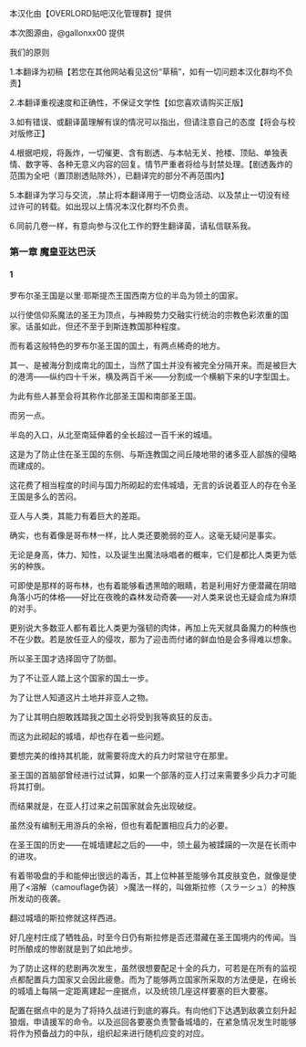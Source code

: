 本汉化由【OVERLORD贴吧汉化管理群】提供

本次图源由，@gallonxx00  提供

我们的原则

1.本翻译为初稿【若您在其他网站看见这份“草稿”，如有一切问题本汉化群均不负责】

2.本翻译重视速度和正确性，不保证文学性【如您喜欢请购买正版】

3.如有错误、或翻译菌理解有误的情况可以指出，但请注意自己的态度【将会与校对版修正】

4.根据吧规，将轰炸，一切催更、含有剧透、与本帖无关、抢楼、顶贴、单独表情、数字等、各种无意义内容的回复。情节严重者将给与封禁处理。【剧透轰炸的范围为全吧（置顶剧透贴除外），已翻译完的部分不再范围内】

5.本翻译为学习与交流，.禁止将本翻译用于一切商业活动、以及禁止一切没有经过许可的转载。如出现以上情况本汉化群均不负责。

6.同前几卷一样，有意向参与汉化工作的野生翻译菌，请私信联系我。

### 第一章  魔皇亚达巴沃
#### 1
罗布尔圣王国是以里·耶斯提杰王国西南方位的半岛为领土的国家。

以行使信仰系魔法的圣王为顶点，与神殿势力交融实行统治的宗教色彩浓重的国家。话虽如此，但还不至于到斯连教国那种程度。

而有着这般特色的罗布尔圣王国的国土，有两点稀奇的地方。

其一、是被海分割成南北的国土，当然了国土并没有被完全分隔开来。而是被巨大的港湾——纵约四十千米，横及两百千米——分割成一个横躺下来的U字型国土。

为此有些人甚至会将其称作北部圣王国和南部圣王国。

而另一点。

半岛的入口，从北至南延伸着的全长超过一百千米的城墙。

这是为了防止住在圣王国的东侧、与斯连教国之间丘陵地带的诸多亚人部族的侵略而建成的。

这花费了相当程度的时间与国力所砌起的宏伟城墙，无言的诉说着亚人的存在令圣王国是多么的苦闷。

亚人与人类，其能力有着巨大的差距。

确实，也有着像是哥布林一样，比人类还要脆弱的亚人。这毫无疑问是事实。

无论是身高，体力、知性，以及诞生出魔法咏唱者的概率，它们是都比人类更为低劣的种族。

可即使是那样的哥布林，也有着能够看透黑暗的眼睛，若是利用好方便潜藏在阴暗角落小巧的体格——好比在夜晚的森林发动奇袭——对人类来说也无疑会成为麻烦的对手。

更别说大多数亚人都有着比人类更为强韧的肉体，再加上先天就具备魔力的种族也不在少数。若是放任亚人的侵攻，那为了迎击而付诸的鲜血怕是会多得难以想象。

所以圣王国才选择固守了防御。

为了不让亚人踏上这个国家的国土一步。

为了让世人知道这片土地并非亚人之物。

为了让其明白胆敢践踏我之国土必将受到我等疯狂的反击。

而这为此砌起的城墙，却也存在着一些问题。

要想完美的维持其机能，就需要将庞大的兵力时常驻守在那里。

圣王国的首脑部曾经进行过试算，如果一个部落的亚人打过来需要多少兵力才可能将其打倒。

而结果就是，在亚人打过来之前国家就会先出现破绽。

虽然没有编制无用游兵的余裕，但也有着配置相应兵力的必要。

在圣王国的历史——在城墙建起之后的——中，领土最为被蹂躏的一次是在长雨中的进攻。

有着带吸盘的手和能伸出很远的毒舌，其上位种甚至能够令其皮肤变色，就像是使用了&lt;溶解（camouflage伪装）&gt;魔法一样的，叫做斯拉修（スラーシュ）的种族所发动的夜袭。

翻过城墙的斯拉修就这样西进。

好几座村庄成了牺牲品，时至今日仍有斯拉修是否还潜藏在圣王国境内的传闻。当时所酿成的惨剧就是到了如此地步。

为了防止这样的悲剧再次发生，虽然很想要配足十全的兵力，可若是在所有的监视点都配置兵力国家又会因此疲惫。而为了能够两立国家所采取的方法便是，在绵长的城墙上每隔一定距离建起一座据点，以及统领几座这样要塞的巨大要塞。

配置在据点中的是为了将持久战进行到底的寡兵。有向他们下达遇到敌袭立刻升起狼烟，申请援军的命令。以及巡回各要塞负责警备城墙的，在紧急情况发生时能够将作为预备战力的中队，组织起来进行随机应变的对应。
